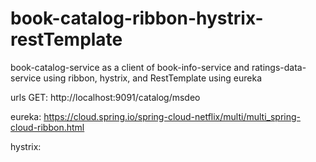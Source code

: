 # book-catalog-ribbon-hystrix-restTemplate
book-catalog-service as a client of book-info-service and ratings-data-service using ribbon, hystrix, and RestTemplate using eureka 

urls
GET: http://localhost:9091/catalog/msdeo

eureka: 
https://cloud.spring.io/spring-cloud-netflix/multi/multi_spring-cloud-ribbon.html

hystrix:
